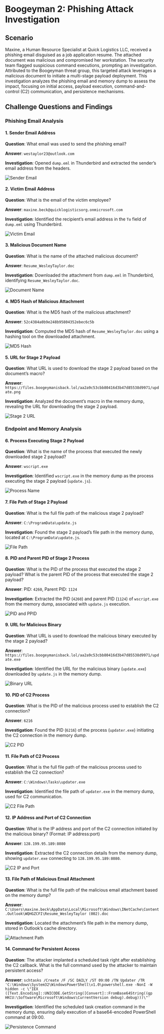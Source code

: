 # Boogeyman 2: Phishing Attack Investigation

## Scenario
Maxine, a Human Resource Specialist at Quick Logistics LLC, received a phishing email disguised as a job application resume. The attached document was malicious and compromised her workstation. The security team flagged suspicious command executions, prompting an investigation. Attributed to the Boogeyman threat group, this targeted attack leverages a malicious document to initiate a multi-stage payload deployment. This investigation analyzes the phishing email and memory dump to assess the impact, focusing on initial access, payload execution, command-and-control (C2) communication, and persistence mechanisms.

## Challenge Questions and Findings

### Phishing Email Analysis
#### 1. Sender Email Address
**Question**: What email was used to send the phishing email?

**Answer**: `westaylor23@outlook.com`

**Investigation**: Opened `dump.eml` in Thunderbird and extracted the sender’s email address from the headers.

![Sender Email](screenshots/1.png)

#### 2. Victim Email Address
**Question**: What is the email of the victim employee?

**Answer**: `maxine.beck@quicklogisticsorg.onmicrosoft.com`

**Investigation**: Identified the recipient’s email address in the `To` field of `dump.eml` using Thunderbird.

![Victim Email](screenshots/2.png)

#### 3. Malicious Document Name
**Question**: What is the name of the attached malicious document?

**Answer**: `Resume_WesleyTaylor.doc`

**Investigation**: Downloaded the attachment from `dump.eml` in Thunderbird, identifying `Resume_WesleyTaylor.doc`.

![Document Name](screenshots/3.png)

#### 4. MD5 Hash of Malicious Attachment
**Question**: What is the MD5 hash of the malicious attachment?

**Answer**: `52c4384a0b9e248b95804352ebec6c5b`

**Investigation**: Computed the MD5 hash of `Resume_WesleyTaylor.doc` using a hashing tool on the downloaded attachment.

![MD5 Hash](screenshots/4.png)

#### 5. URL for Stage 2 Payload
**Question**: What URL is used to download the stage 2 payload based on the document’s macro?

**Answer**: `https://files.boogeymanisback.lol/aa2a9c53cbb80416d3b47d85538d9971/update.png`

**Investigation**: Analyzed the document’s macro in the memory dump, revealing the URL for downloading the stage 2 payload.

![Stage 2 URL](screenshots/5.png)

### Endpoint and Memory Analysis
#### 6. Process Executing Stage 2 Payload
**Question**: What is the name of the process that executed the newly downloaded stage 2 payload?

**Answer**: `wscript.exe`

**Investigation**: Identified `wscript.exe` in the memory dump as the process executing the stage 2 payload (`update.js`).

![Process Name](screenshots/7.png)

#### 7. File Path of Stage 2 Payload
**Question**: What is the full file path of the malicious stage 2 payload?

**Answer**: `C:\ProgramData\update.js`

**Investigation**: Found the stage 2 payload’s file path in the memory dump, located at `C:\ProgramData\update.js`.

![File Path](screenshots/6.png)

#### 8. PID and Parent PID of Stage 2 Process
**Question**: What is the PID of the process that executed the stage 2 payload? What is the parent PID of the process that executed the stage 2 payload?

**Answer**: PID: `4260`, Parent PID: `1124`

**Investigation**: Extracted the PID (`4260`) and parent PID (`1124`) of `wscript.exe` from the memory dump, associated with `update.js` execution.

![PID and PPID](screenshots/8.png)

#### 9. URL for Malicious Binary
**Question**: What URL is used to download the malicious binary executed by the stage 2 payload?

**Answer**: `https://files.boogeymanisback.lol/aa2a9c53cbb80416d3b47d85538d9971/update.exe`

**Investigation**: Identified the URL for the malicious binary (`update.exe`) downloaded by `update.js` in the memory dump.

![Binary URL](screenshots/9.png)

#### 10. PID of C2 Process
**Question**: What is the PID of the malicious process used to establish the C2 connection?

**Answer**: `6216`

**Investigation**: Found the PID (`6216`) of the process (`updater.exe`) initiating the C2 connection in the memory dump.

![C2 PID](screenshots/10.png)

#### 11. File Path of C2 Process
**Question**: What is the full file path of the malicious process used to establish the C2 connection?

**Answer**: `C:\Windows\Tasks\updater.exe`

**Investigation**: Identified the file path of `updater.exe` in the memory dump, used for C2 communication.

![C2 File Path](screenshots/11.png)

#### 12. IP Address and Port of C2 Connection
**Question**: What is the IP address and port of the C2 connection initiated by the malicious binary? (Format: IP address:port)

**Answer**: `128.199.95.189:8080`

**Investigation**: Extracted the C2 connection details from the memory dump, showing `updater.exe` connecting to `128.199.95.189:8080`.

![C2 IP and Port](screenshots/12.png)

#### 13. File Path of Malicious Email Attachment
**Question**: What is the full file path of the malicious email attachment based on the memory dump?

**Answer**: `C:\Users\maxine.beck\AppData\Local\Microsoft\Windows\INetCache\Content.Outlook\WQHGZCFI\Resume_WesleyTaylor (002).doc`

**Investigation**: Located the attachment’s file path in the memory dump, stored in Outlook’s cache directory.

![Attachment Path](screenshots/13.png)

#### 14. Command for Persistent Access
**Question**: The attacker implanted a scheduled task right after establishing the C2 callback. What is the full command used by the attacker to maintain persistent access?

**Answer**: `schtasks /Create /F /SC DAILY /ST 09:00 /TN Updater /TR 'C:\Windows\System32\WindowsPowerShell\v1.0\powershell.exe -NonI -W hidden -c \"IEX ([Text.Encoding]::UNICODE.GetString([Convert]::FromBase64String((gp HKCU:\Software\Microsoft\Windows\CurrentVersion debug).debug)))\"'`

**Investigation**: Identified the scheduled task creation command in the memory dump, ensuring daily execution of a base64-encoded PowerShell command at 09:00.

![Persistence Command](screenshots/14.png)


